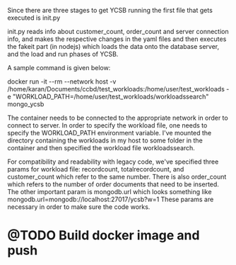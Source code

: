 Since there are three stages to get YCSB running the first file that gets executed is init.py

init.py reads info about customer_count, order_count and server connection info, and makes the respective changes in the yaml files and then executes the fakeit part (in nodejs) which loads the data onto the database server, and the load and run phases of YCSB.

A sample command is given below:


docker run -it --rm --network host -v /home/karan/Documents/ccbd/test_workloads:/home/user/test_workloads -e "WORKLOAD_PATH=/home/user/test_workloads/workloadssearch" mongo_ycsb

The container needs to be connected to the appropriate network in order to connect to server. In order to specify the workload file, one needs to specify the WORKLOAD_PATH environment variable. I've mounted the directory containing the workloads in my host to some folder in the container and then specified the workload file workloadssearch.

For compatibility and readability with legacy code, we've specified three params for workload file: recordcount, totalrecordcount, and customer_count which refer to the same number. There is also order_count which refers to the number of order documents that need to be inserted.
The other important param is mongodb.url which looks something like mongodb.url=mongodb://localhost:27017/ycsb?w=1
These params are necessary in order to make sure the code works.

# @TODO Build docker image and push
